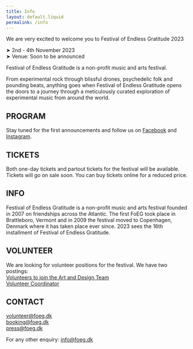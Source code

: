```yaml
---
title: Info
layout: default.liquid
permalink: /info
---
```


<p>We are very excited to welcome you to Festival of Endless Gratitude 2023</p>
<p>➤ 2nd - 4th November 2023<br>
➤ Venue: Soon to be announced</p>
<p>Festival of Endless Gratitude is a non-profit music and arts festival.</p>
<p>From experimental rock through blissful drones, psychedelic folk and pounding beats, anything goes when Festival of Endless Gratitude opens the doors to a journey through a meticulously curated exploration of experimental music from around the world.</p>
<h2>PROGRAM</h2>
<p>Stay tuned for the first announcements and follow us on <a href="https://www.facebook.com/endlessgratitude">Facebook</a> and <a href="https://www.instagram.com/endlessgratitude/">Instagram</a>.</p>
<h2>TICKETS</h2>
<p>Both one-day tickets and partout tickets for the festival will be available. Tickets will go on sale soon. You can buy tickets online for a reduced price.</p>
<h2>INFO</h2>
<p>Festival of Endless Gratitude is a non-profit music and arts festival founded in 2007 on friendships across the Atlantic. The first FoEG took place in Brattleboro, Vermont and in 2009 the festival moved to Copenhagen, Denmark where it has taken place ever since. 2023 sees the 16th installment of Festival of Endless Gratitude.</p>
<h2>VOLUNTEER</h2>
<p>We are looking for volunteer positions for the festival. We have two postings: <br><a href="/assets/Volunteers_Art.pdf">Volunteers to join the Art and Design Team</a><br><a href="/assets/Volunteers_VolunteerCoordinator.pdf">Volunteer Coordinator</a></p>
<h2>CONTACT</h2>
<p>
<a href="mailto:volunteer@foeg.dk">volunteer@foeg.dk</a>
<br><a href="mailto:booking@foeg.dk">booking@foeg.dk</a>
<br><a href="mailto:press@foeg.dk">press@foeg.dk</a></p>
<p>For any other enquiry: <a href="mailto:info@foeg.dk">info@foeg.dk</a></p>
